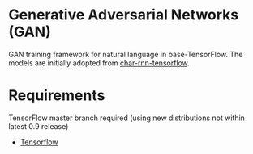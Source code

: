 # Generative Adversarial Networks (GAN)
GAN training framework for natural language in base-TensorFlow.  The models are initially adopted from [char-rnn-tensorflow](https://github.com/sherjilozair/char-rnn-tensorflow).

# Requirements
TensorFlow master branch required (using new distributions not within latest 0.9 release)
- [Tensorflow](http://www.tensorflow.org)

